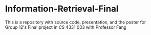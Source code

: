 # Information-Retrieval-Final
This is a repository with source code, presentation, and the poster for Group 12's Final project in CS 4331 003 with Professor Fang
